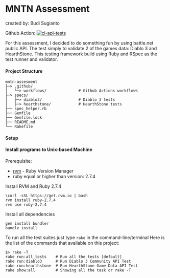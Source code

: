 # MNTN  Assessment
created by: Budi Sugianto

Github Action: [![ci-api-tests](https://github.com/mcbuddy/mntn_assessment/action/workflow/ci-api-tests.yaml/badge.svg)](https://github.com/mcbuddy/mntn_assessment/action/workflow/ci-api-tests.yaml)

For this assessment, I decided to do something fun by using battle.net public API. The test simply to validate 2 of the games data: Diablo 3 and HearthStone.
This testing framework build using Ruby and RSpec as the test runner and validator.


#### Project Structure

    mntn-assesment
    ├─> .github/
    │   └─> workflows/              # Github Actions workflows 
    ├─> specs/
    │   ├─> diablo3/                # Diablo 3 tests
    │   ├─> hearthstone/            # HearthStone tests    
    ├── spec_helper.rb
    ├── Gemfile
    ├── Gemfile.lock
    ├── README.md
    └── Rakefile

#### Setup
#### Install programs to Unix-based Machine
Prerequisite:
- [rvm](https://rvm.io/rvm/install) - Ruby Version Manager
- ruby equal or higher than version: 2.7.4

Install RVM and Ruby 2.7.4
```
\curl -sSL https://get.rvm.io | bash
rvm install ruby-2.7.4
rvm use ruby-2.7.4
```

Install all dependencies 
```
gem install bundler
bundle install
```

To run all the test suites just type `rake` in the command-line/terminal
Here is the list of the commands that available on this project:
```
$> rake -T
rake run:all_tests    # Run all the tests [default]
rake run:diablo3      # Run Diablo 3 Community API Test
rake run:hearthstone  # Run HearthStone Game Data API Test
rake show:all         # Showing all the task or rake -T
```

